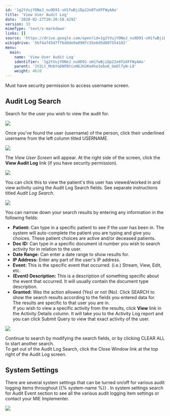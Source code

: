 ```yaml
---
id: '1g2tVujYONeJ_nu9D91-sH1fwBjiDp22e0ToXFFWyAAo'
title: 'View User Audit Log'
date: '2020-02-27T20:20:58.429Z'
version: 33
mimeType: 'text/x-markdown'
links: []
source: 'https://drive.google.com/open?id=1g2tVujYONeJ_nu9D91-sH1fwBjiDp22e0ToXFFWyAAo'
wikigdrive: '5bf4a745d7ffbddde9a890fc55e6d5d807554182'
menu:
  main:
    name: 'View User Audit Log'
    identifier: '1g2tVujYONeJ_nu9D91-sH1fwBjiDp22e0ToXFFWyAAo'
    parent: '1V2Lt_MnbYoDNFBtcoH6JHJKm4he3obo6_GmOlfyW-L8'
    weight: 4610
---
```

Must have security permission to access username screen.
  
## Audit Log Search  
  
Search for the user you wish to view the audit for.
  
![](../view-user-audit-log.assets/10000000000004DF000001C3839D1D73CC6E7DF3.png)  

Once you've found the user (username) of the person, click their underlined username from the left column titled USERNAME.
  
![](../view-user-audit-log.assets/1000000000000483000001011ACCA9B69DF631C8.png)  

The *View User Screen* will appear. At the right side of the screen, click the **View Audit Log** link (if you have security permission).
  
![](../view-user-audit-log.assets/1000000000000490000001539D390F2B41A4A3BE.png)  

You can click this to view the patient's this user has viewed/worked in and view activity using the Audit Log Search fields. See separate instructions titled *Audit Log Search*.
  
![](../view-user-audit-log.assets/1000000000000300000000FF0089EBD41346B5FD.png)  

You can narrow down your search results by entering any information in the following fields:
* <strong>Patient:</strong> Can type in a specific patient to see if the user has been in. The system will auto-complete the patient you are typing and give you choices. These patient choices are active and/or deceased patients.
* <strong>Doc ID:</strong> Can type in a specific document id number you wish to search activity for in relation to the user.
* <strong>Date Range:</strong> Can enter a date range to show results for.
* <strong>IP Address:</strong> Enter any part of the user's IP address.
* <strong>Event:</strong> This is the specific event that occurred. (i.e.) Stream, View, Edit, etc.
* <strong>(Event) Description:</strong> This is a description of something specific about the event that occurred. It will usually contain the document type description.
* <strong>Granted:</strong> Was the action allowed (Yes) or not (No).
Click SEARCH to show the search results according to the fields you entered data for.  
The results are specific to that user you are in.  
If you wish to view a specific activity from the results, click **View** link in the Activity Details column. It will take you to the Activity Log report and you can click Submit Query to view that exact activity of the user.
  
![](../view-user-audit-log.assets/10000000000004BA000001F6861CF2CE74F56CB5.png)  

Continue to search by modifying the search fields, or by clicking CLEAR ALL to start another search.  
To get out of the Audit Log Search, click the Close Window link at the top right of the Audit Log screen.
  
## System Settings  
  
There are several system settings that can be turned on/off for various audit logging items throughout {{% system-name %}} . In system settings search for Audit Event section to see all the various audit logging item settings or contact your MIE Implementer.
  
![](../view-user-audit-log.assets/1000000000000143000001EAE44F44E4265ED7E1.png)  

